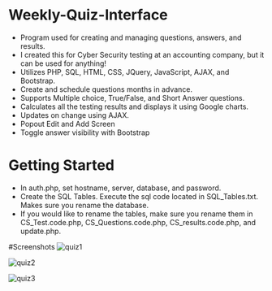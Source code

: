 # Weekly-Quiz-Interface
- Program used for creating and managing questions, answers, and results. 
- I created this for Cyber Security testing at an accounting company, but it can be used for anything!
- Utilizes PHP, SQL, HTML, CSS, JQuery, JavaScript, AJAX, and Bootstrap. 
- Create and schedule questions months in advance. 
- Supports Multiple choice, True/False, and Short Answer questions.
- Calculates all the testing results and displays it using Google charts. 
- Updates on change using AJAX.
- Popout Edit and Add Screen
- Toggle answer visibility with Bootstrap

# Getting Started
- In auth.php, set hostname, server, database, and password.
- Create the SQL Tables. Execute the sql code located in SQL_Tables.txt. Makes sure you rename the database. 
- If you would like to rename the tables, make sure you rename them in CS_Test.code.php, CS_Questions.code.php, CS_results.code.php, and update.php.

#Screenshots
![quiz1](https://cloud.githubusercontent.com/assets/13856517/21937588/ec995190-d985-11e6-9384-5548e5fb3afb.jpg)

![quiz2](https://cloud.githubusercontent.com/assets/13856517/21937685/46ea4d52-d986-11e6-9d6d-7007374afbdd.PNG)

![quiz3](https://cloud.githubusercontent.com/assets/13856517/21937835/c3a3c7ba-d986-11e6-81e2-f0563ec903ca.JPG)
